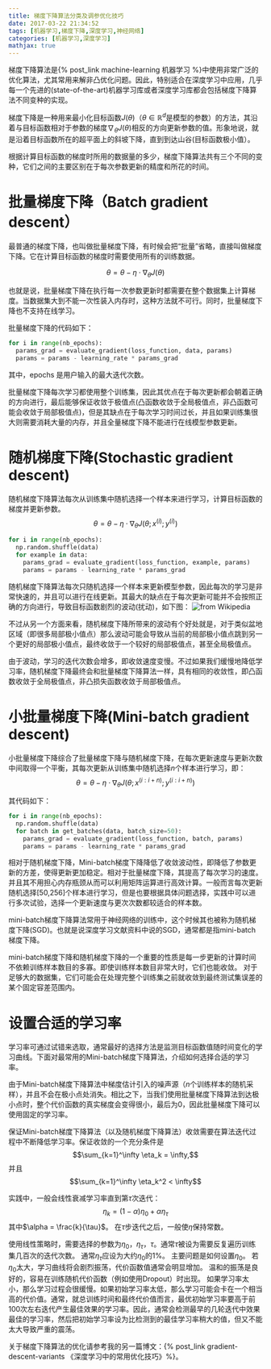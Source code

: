 ```yaml
---
title: 梯度下降算法分类及调参优化技巧
date: 2017-03-22 21:34:52
tags: [机器学习,梯度下降,深度学习,神经网络]
categories: [机器学习,深度学习]
mathjax: true
---
```


梯度下降算法是{% post_link machine-learning 机器学习 %}中使用非常广泛的优化算法，尤其常用来解非凸优化问题。因此，特别适合在深度学习中应用，几乎每一个先进的(state-of-the-art)机器学习库或者深度学习库都会包括梯度下降算法不同变种的实现。

梯度下降是一种用来最小化目标函数$J(\theta)$（$\theta \in \mathbb{R}^d$是模型的参数）的方法，其沿着与目标函数相对于参数的梯度$\nabla_\theta J(\theta)$相反的方向更新参数的值。形象地说，就是沿着目标函数所在的超平面上的斜坡下降，直到到达山谷(目标函数极小值）。

根据计算目标函数的梯度时所用的数据量的多少，梯度下降算法共有三个不同的变种，它们之间的主要区别在于每次参数更新的精度和所花的时间。

<!-- more -->

# 批量梯度下降（Batch gradient descent）

最普通的梯度下降，也叫做批量梯度下降，有时候会把“批量”省略，直接叫做梯度下降。它在计算目标函数的梯度时需要使用所有的训练数据。

$$ \theta = \theta - \eta \cdot \nabla_\theta J( \theta) $$

也就是说，批量梯度下降在执行每一次参数更新时都需要在整个数据集上计算梯度。当数据集大到不能一次性装入内存时，这种方法就不可行。同时，批量梯度下降也不支持在线学习。

批量梯度下降的代码如下：
```python
for i in range(nb_epochs):
  params_grad = evaluate_gradient(loss_function, data, params)
  params = params - learning_rate * params_grad
```
其中，epochs 是用户输入的最大迭代次数。

批量梯度下降每次学习都使用整个训练集，因此其优点在于每次更新都会朝着正确的方向进行，最后能够保证收敛于极值点(凸函数收敛于全局极值点，非凸函数可能会收敛于局部极值点)，但是其缺点在于每次学习时间过长，并且如果训练集很大则需要消耗大量的内存，并且全量梯度下降不能进行在线模型参数更新。

# 随机梯度下降(Stochastic gradient descent)

随机梯度下降算法每次从训练集中随机选择一个样本来进行学习，计算目标函数的梯度并更新参数。
$$\theta = \theta - \eta \cdot \nabla_\theta J( \theta; x^{(i)}; y^{(i)})$$

```python
for i in range(nb_epochs):
  np.random.shuffle(data)
  for example in data:
    params_grad = evaluate_gradient(loss_function, example, params)
    params = params - learning_rate * params_grad
```

随机梯度下降算法每次只随机选择一个样本来更新模型参数，因此每次的学习是非常快速的，并且可以进行在线更新。其最大的缺点在于每次更新可能并不会按照正确的方向进行，导致目标函数剧烈的波动(扰动)，如下图：
![from  Wikipedia](http://sebastianruder.com/content/images/2016/09/sgd_fluctuation.png)

不过从另一个方面来看，随机梯度下降所带来的波动有个好处就是，对于类似盆地区域（即很多局部极小值点）那么波动可能会导致从当前的局部极小值点跳到另一个更好的局部极小值点，最终收敛于一个较好的局部极值点，甚至全局极值点。

由于波动，学习的迭代次数会增多，即收敛速度变慢。不过如果我们缓慢地降低学习率，随机梯度下降最终会和批量梯度下降算法一样，具有相同的收敛性，即凸函数收敛于全局极值点，非凸损失函数收敛于局部极值点。

# 小批量梯度下降(Mini-batch gradient descent)

小批量梯度下降综合了批量梯度下降与随机梯度下降，在每次更新速度与更新次数中间取得一个平衡，其每次更新从训练集中随机选择$n$个样本进行学习，即：$$\theta = \theta - \eta \cdot \nabla_\theta J( \theta; x^{(i:i+n)}; y^{(i:i+n)})$$

其代码如下：
```python
for i in range(nb_epochs):
  np.random.shuffle(data)
  for batch in get_batches(data, batch_size=50):
    params_grad = evaluate_gradient(loss_function, batch, params)
    params = params - learning_rate * params_grad
```

相对于随机梯度下降，Mini-batch梯度下降降低了收敛波动性，即降低了参数更新的方差，使得更新更加稳定。相对于批量梯度下降，其提高了每次学习的速度。并且其不用担心内存瓶颈从而可以利用矩阵运算进行高效计算。一般而言每次更新随机选择[50,256]个样本进行学习，但是也要根据具体问题选择，实践中可以进行多次试验，选择一个更新速度与更次次数都较适合的样本数。

mini-batch梯度下降算法常用于神经网络的训练中，这个时候其也被称为随机梯度下降(SGD)。也就是说深度学习文献资料中说的SGD，通常都是指mini-batch梯度下降。

mini-batch梯度下降和随机梯度下降的一个重要的性质是每一步更新的计算时间不依赖训练样本数目的多寡。即使训练样本数目非常大时，它们也能收敛。 对于足够大的数据集，它们可能会在处理完整个训练集之前就收敛到最终测试集误差的某个固定容差范围内。

# 设置合适的学习率

学习率可通过试错来选取，通常最好的选择方法是监测目标函数值随时间变化的学习曲线。下面对最常用的Mini-batch梯度下降算法，介绍如何选择合适的学习率。

由于Mini-batch梯度下降算法中梯度估计引入的噪声源（$n$个训练样本的随机采样），并且不会在极小点处消失。相比之下，当我们使用批量梯度下降算法到达极小点时，整个代价函数的真实梯度会变得很小，最后为0，因此批量梯度下降可以使用固定的学习率。

保证Mini-batch梯度下降算法（以及随机梯度下降算法）收敛需要在算法迭代过程中不断降低学习率。保证收敛的一个充分条件是$$\sum_{k=1}^\infty \eta_k = \infty,$$ 并且 $$\sum_{k=1}^\infty \eta_k^2 < \infty$$

实践中，一般会线性衰减学习率直到第$\tau$次迭代：$$\eta_k = (1-\alpha) \eta_0 + \alpha \eta_\tau$$  其中$\alpha = \frac{k}{\tau}$。 在$\tau$步迭代之后，一般使$\eta$保持常数。

使用线性策略时，需要选择的参数为$\eta_0$，$\eta_\tau$，$\tau$。通常$\tau$被设为需要反复遍历训练集几百次的迭代次数。 通常$\eta_\tau$应设为大约$\eta_0$的1%。 主要问题是如何设置$\eta_0$。 若$\eta_0$太大，学习曲线将会剧烈振荡，代价函数值通常会明显增加。 温和的振荡是良好的，容易在训练随机代价函数（例如使用Dropout）时出现。 如果学习率太小，那么学习过程会很缓慢。如果初始学习率太低，那么学习可能会卡在一个相当高的代价值。通常，就总训练时间和最终代价值而言，最优初始学习率要高于前100次左右迭代产生最佳效果的学习率。因此，通常会检测最早的几轮迭代中效果最佳的学习率，然后把初始学习率设为比检测到的最佳学习率稍大的值，但又不能太大导致严重的震荡。

关于梯度下降算法的优化请参考我的另一篇博文：{% post_link gradient-descent-variants 《深度学习中的常用优化技巧》%}。
